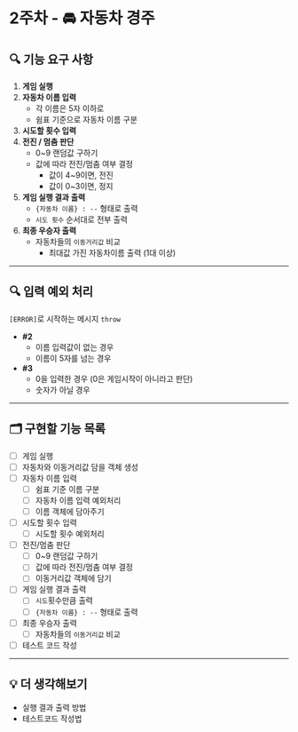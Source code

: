 # 2주차 - 🚘 자동차 경주

## 🔍 기능 요구 사항

1. **게임 실행**
2. **자동차 이름 입력**
   - 각 이름은 5자 이하로
   - 쉼표 기준으로 자동차 이름 구분
3. **시도할 횟수 입력**
4. **전진 / 멈춤 판단**
   - 0~9 랜덤값 구하기
   - 값에 따라 전진/멈춤 여부 결정
     - 값이 4~9이면, 전진
     - 값이 0~3이면, 정지
5. **게임 실행 결과 출력**
   - `{자동차 이름} : --` 형태로 출력
   - `시도 횟수` 순서대로 전부 출력
6. **최종 우승자 출력**
   - 자동차들의 `이동거리값` 비교
     - 최대값 가진 자동차이름 출력 (1대 이상)

---

## 🔍 입력 예외 처리

`[ERROR]`로 시작하는 메시지 `throw`

- **#2**
  - 이름 입력값이 없는 경우
  - 이름이 5자를 넘는 경우
- **#3**
  - 0을 입력한 경우 (0은 게임시작이 아니라고 판단)
  - 숫자가 아닐 경우

---

## 🗂️ 구현할 기능 목록

- [ ] 게임 실행
- [ ] 자동차와 이동거리값 담을 객체 생성
- [ ] 자동차 이름 입력
  - [ ] 쉼표 기준 이름 구분
  - [ ] 자동차 이름 입력 예외처리
  - [ ] 이름 객체에 담아주기
- [ ] 시도할 횟수 입력
  - [ ] 시도할 횟수 예외처리
- [ ] 전진/멈춤 판단
  - [ ] 0~9 랜덤값 구하기
  - [ ] 값에 따라 전진/멈춤 여부 결정
  - [ ] 이동거리값 객체에 담기
- [ ] 게임 실행 결과 출력
  - [ ] `시도`횟수만큼 출력
  - [ ] `{자동차 이름} : --` 형태로 출력
- [ ] 최종 우승자 출력
  - [ ] 자동차들의 `이동거리값` 비교
- [ ] 테스트 코드 작성

---

## 💡 더 생각해보기

- 실행 결과 출력 방법
- 테스트코드 작성법
